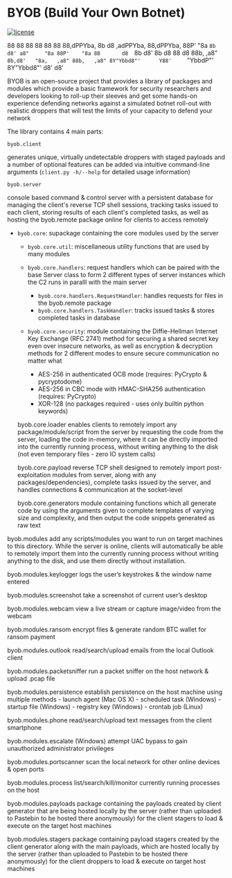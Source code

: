 # BYOB (Build Your Own Botnet)
[![license](https://img.shields.io/badge/license-brightgreen)](https://github.com/colental/byob/master/LICENSE)

88                                  88
88                                  88
88                                  88
88,dPPYba,  8b       d8  ,adPPYba,  88,dPPYba,
88P'    "8a `8b     d8' a8"     "8a 88P'    "8a
88       d8  `8b   d8'  8b       d8 88       d8
88b,   ,a8"   `8b,d8'   "8a,   ,a8" 88b,   ,a8"
8Y"Ybbd8"'      Y88'     `"YbbdP"'  8Y"Ybbd8"'
                d8'
               d8'

BYOB is an open-source project that provides a library of packages
and modules which provide a basic framework for security researchers and
developers looking to roll-up their sleeves and get some hands-on experience
defending networks against a simulated botnet roll-out with realistic droppers
that will test the limits of your capacity to defend your network

The library contains 4 main parts:

`byob.client`

generates unique, virtually undetectable droppers with staged payloads
and a number of optional features can be added via intuitive command-line
arguments (`client.py -h/--help` for detailed usage information)

`byob.server`

console based command & control server with a persistent database for
managing the client's reverse TCP shell sessions, tracking tasks issued
to each client, storing results of each client's completed tasks, as well
as hosting the byob.remote package online for clients to access remotely

- `byob.core`: supackage containing the core modules used by the server
  - `byob.core.util`: miscellaneous utility functions that are used by many modules
  - `byob.core.handlers`: request handlers which can be paired with the base Server class to
     form 2 different types of server instances which the C2 runs in paralll with the main server
    - `byob.core.handlers.RequestHandler`: handles requests for files in the byob.remote package
    - `byob.core.handlers.TaskHandler`: tracks issued tasks & stores completed tasks in database

  - `byob.core.security`: module containing the Diffie-Hellman Internet Key Exchange (RFC 2741)
    method for securing a shared secret key even over insecure networks,
    as well as encryption & decryption methods for 2 different modes to
    ensure secure communication no matter what
     - AES-256 in authenticated OCB mode (requires: PyCrypto & pycryptodome)
     - AES-256 in CBC mode with HMAC-SHA256 authentication (requires: PyCrypto)
     - XOR-128 (no packages required - uses only builtin python keywords)

  byob.core.loader
    enables clients to remotely import any package/module/script from the server
    by requesting the code from the server, loading the code in-memory, where
    it can be directly imported into the currently running process, without
    writing anything to the disk (not even temporary files - zero IO system calls)

  byob.core.payload
    reverse TCP shell designed to remotely import post-exploitation modules from
    server, along with any packages/dependencies), complete tasks issued by
    the server, and handles connections & communication at the socket-level

  byob.core.generators
    module containing functions which all generate code by using the arguments
    given to complete templates of varying size and complexity, and then output
    the code snippets generated as raw text

byob.modules
  add any scripts/modules you want to run on target machines to this directory.
  While the server is online, clients will automatically be able to
  remotely import them into the currently running process without writing anything
  to the disk, and use them directly without installation.

  byob.modules.keylogger
    logs the user’s keystrokes & the window name entered

  byob.modules.screenshot
    take a screenshot of current user’s desktop

  byob.modules.webcam
    view a live stream or capture image/video from the webcam

  byob.modules.ransom
    encrypt files & generate random BTC wallet for ransom payment

  byob.modules.outlook
    read/search/upload emails from the local Outlook client

  byob.modules.packetsniffer
    run a packet sniffer on the host network & upload .pcap file

  byob.modules.persistence
    establish persistence on the host machine using multiple methods
     - launch agent   (Mac OS X)
     - scheduled task (Windows)
     - startup file   (Windows)
     - registry key   (Windows)
     - crontab job    (Linux)

  byob.modules.phone
    read/search/upload text messages from the client smartphone

  byob.modules.escalate
    (Windows) attempt UAC bypass to gain unauthorized administrator privileges

  byob.modules.portscanner
    scan the local network for other online devices & open ports

  byob.modules.process
    list/search/kill/monitor currently running processes on the host

  byob.modules.payloads
    package containing the payloads created by client generator that are being
    hosted locally by the server (rather than uploaded to Pastebin to be hosted
    there anonymously) for the client stagers to load & execute on the target
    host machines 

  byob.modules.stagers
    package containing payload stagers created by the client generator along
    with the main payloads, which are hosted locally by the server (rather
    than uploaded to Pastebin to be hosted there anonymously) for the client
    droppers to load & execute on target host machines
